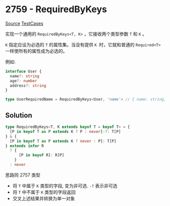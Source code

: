 # 2759 - RequiredByKeys

[Source](https://github.com/lybenson/ts-checker/blob/master/src/2759-medium-requiredbykeys/template.ts) [TestCases]((https://github.com/lybenson/ts-checker/blob/master/src/2759-medium-requiredbykeys/test-cases.ts))

实现一个通用的 `RequiredByKeys<T, K>` ，它接收两个类型参数 `T` 和 `K` 。

`K` 指定应设为必选的 `T` 的属性集。当没有提供 `K `时，它就和普通的 `Required<T>` 一样使所有的属性成为必选的。

例如:

```ts
interface User {
  name?: string
  age?: number
  address?: string
}

type UserRequiredName = RequiredByKeys<User, 'name'> // { name: string; age?: number; address?: string }
```

## Solution

```ts
type RequiredByKeys<T, K extends keyof T = keyof T> = {
  [P in keyof T as P extends K ? P : never]-?: T[P]
} & {
  [P in keyof T as P extends K ? never : P]: T[P]
} extends infer R
  ? {
      [P in keyof R]: R[P]
    }
  : never
```

思路同 2757 类型

- 将 `T` 中属于 `K` 类型的字段, 变为非可选. `-?` 表示非可选
- 将 `T` 中不属于 `K` 类型的字段返回
- 交叉上述结果并转换为单一对象
